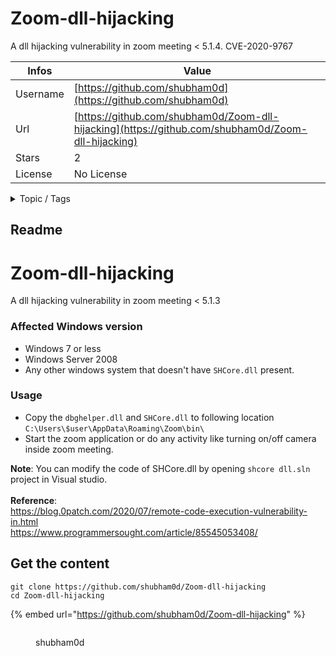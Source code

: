 # Zoom-dll-hijacking

A dll hijacking vulnerability in zoom meeting < 5.1.4. CVE-2020-9767

| Infos    | Value                                                              |
| -------- | -------------------------------------------------------------------|
| Username | [https://github.com/shubham0d](https://github.com/shubham0d) |
| Url      | [https://github.com/shubham0d/Zoom-dll-hijacking](https://github.com/shubham0d/Zoom-dll-hijacking)                                               |
| Stars    | 2                                                          |
| License  | No License                                                        |

<details>

<summary>Topic / Tags</summary>

* dll-hijacking* vulnerability* zoom

</details>

## Readme

# Zoom-dll-hijacking
A dll hijacking vulnerability in zoom meeting &lt; 5.1.3 
<br />
### Affected Windows version
* Windows 7 or less
* Windows Server 2008
* Any other windows system that doesn't have `SHCore.dll` present.

### Usage
* Copy the `dbghelper.dll` and `SHCore.dll` to following location
  `C:\Users\$user\AppData\Roaming\Zoom\bin\`
* Start the zoom application or do any activity like turning on/off camera inside zoom meeting.

 **Note**: You can modify the code of SHCore.dll by opening `shcore dll.sln` project in Visual studio.
 <br/>
  <br/>
 **Reference**: 
 <br/>
 https://blog.0patch.com/2020/07/remote-code-execution-vulnerability-in.html <br/>
 https://www.programmersought.com/article/85545053408/



## Get the content

```
git clone https://github.com/shubham0d/Zoom-dll-hijacking
cd Zoom-dll-hijacking
```

{% embed url="https://github.com/shubham0d/Zoom-dll-hijacking" %}

<figure><img src="https://avatars.githubusercontent.com/u/12750163?v=4" alt=""><figcaption><p>shubham0d</p></figcaption></figure>
